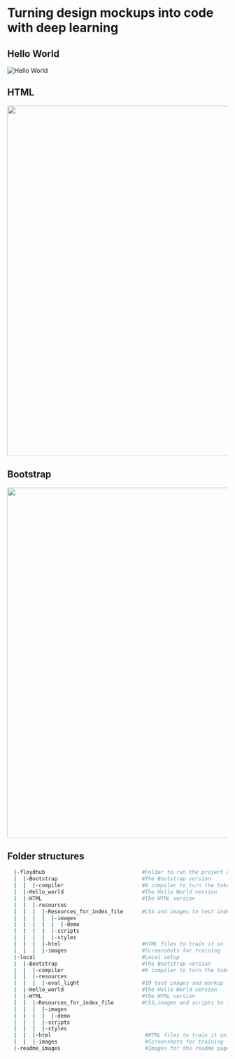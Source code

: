 # Turning design mockups into code with deep learning



## Hello World
![Hello World](https://i.imgur.com/FVVnDeJ.gif "Hello World")


## HTML
<img src="/readme_images/html.gif?raw=true" width="800px">


## Bootstrap
<img src="/readme_images/bootstrap.gif?raw=true" width="800px">


## Folder structures 

``` bash
  |-floydhub                               #Folder to run the project on Floyhub
  |  |-Bootstrap                           #The Bootstrap version
  |  |  |-compiler                         #A compiler to turn the tokens to HTML/CSS (by pix2code)
  |  |-Hello_world                         #The Hello World version
  |  |-HTML                                #The HTML version
  |  |  |-resources									
  |  |  |  |-Resources_for_index_file      #CSS and images to test index.html file
  |  |  |  |  |-images								
  |  |  |  |  |  |-demo						
  |  |  |  |  |-scripts
  |  |  |  |  |-styles
  |  |  |  |-html                          #HTML files to train it on
  |  |  |  |-images                        #Screenshots for training
  |-local                                  #Local setup
  |  |-Bootstrap                           #The Bootstrap version
  |  |  |-compiler                         #A compiler to turn the tokens to HTML/CSS (by pix2code)
  |  |  |-resources											
  |  |  |  |-eval_light                    #10 test images and markup
  |  |-Hello_world                         #The Hello World version
  |  |-HTML                                #The HTML version
  |  |  |-Resources_for_index_file         #CSS,images and scripts to test index.html file
  |  |  |  |-images
  |  |  |  |  |-demo
  |  |  |  |-scripts
  |  |  |  |-styles
  |  |  |-html                              #HTML files to train it on
  |  |  |-images                            #Screenshots for training
  |-readme_images                           #Images for the readme page
```
